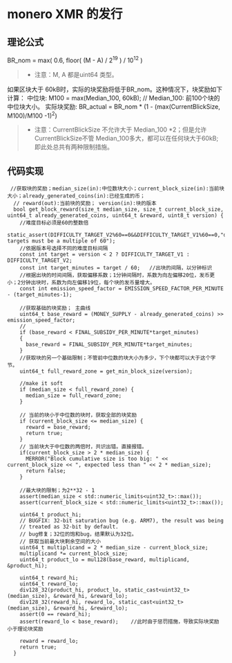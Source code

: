 ﻿# monero XMR 的发行

## 理论公式
BR_nom = max( 0.6, floor( (M - A) / 2<sup>19</sup> ) / 10<sup>12</sup> )
>* 注意：M, A 都是uint64 类型。
 
如果区块大于 60kB时，实际的块奖励将低于BR_nom。这种情况下，块奖励如下计算：
中位块: M100 = max(Median_100, 60kB);  // Median_100: 前100个块的中位块大小。
实际块奖励: BR_actual = BR_nom * (1 - (max(CurrentBlickSize, M100)/M100 -1)<sup>2</sup>)
>* 注意：CurrentBlickSize 不允许大于 Median_100 *2；但是允许CurrentBlickSize不管 Median_100多大，都可以在任何块大于60kB; 即此处总共有两种限制措施。

## 代码实现
```
 //获取块的奖励；median_size(in):中位数块大小；current_block_size(in):当前块大小；already_generated_coins(in):已经生成的币；
  // reward(out):当前块的奖励； version(in):块的版本
  bool get_block_reward(size_t median_size, size_t current_block_size, uint64_t already_generated_coins, uint64_t &reward, uint8_t version) {
    //难度目标必须是60的整数倍
    static_assert(DIFFICULTY_TARGET_V2%60==0&&DIFFICULTY_TARGET_V1%60==0,"difficulty targets must be a multiple of 60");
    //依据版本号选择不同的难度目标间隔
    const int target = version < 2 ? DIFFICULTY_TARGET_V1 : DIFFICULTY_TARGET_V2;
    const int target_minutes = target / 60;   //出块的间隔，以分钟标识
    //根据出块的时间间隔，获取偏移系数；1分钟间隔时，系数为向左偏移20位，发币更小；2分钟出块时，系数为向左偏移19位，每个块的发币量增大。
    const int emission_speed_factor = EMISSION_SPEED_FACTOR_PER_MINUTE - (target_minutes-1);

    //获取基础的块奖励； 主曲线
    uint64_t base_reward = (MONEY_SUPPLY - already_generated_coins) >> emission_speed_factor;
    //
    if (base_reward < FINAL_SUBSIDY_PER_MINUTE*target_minutes)
    {
      base_reward = FINAL_SUBSIDY_PER_MINUTE*target_minutes;
    }
    //获取块的另一个基础限制；不管前中位数的块大小为多少，下个块都可以大于这个字节。
    uint64_t full_reward_zone = get_min_block_size(version);

    //make it soft
    if (median_size < full_reward_zone) {
      median_size = full_reward_zone;
    }

    // 当前的块小于中位数的块时，获取全部的块奖励
    if (current_block_size <= median_size) {
      reward = base_reward;
      return true;
    }
    // 当前块大于中位数的两倍时，共识出错。直接报错。
    if(current_block_size > 2 * median_size) {
      MERROR("Block cumulative size is too big: " << current_block_size << ", expected less than " << 2 * median_size);
      return false;
    }

    //最大块的限制；为2**32 - 1
    assert(median_size < std::numeric_limits<uint32_t>::max());
    assert(current_block_size < std::numeric_limits<uint32_t>::max());

    uint64_t product_hi;
    // BUGFIX: 32-bit saturation bug (e.g. ARM7), the result was being
    // treated as 32-bit by default.
    // bug修复；32位的饱和bug，结果默认为32位。
    // 获取当前最大块剩余空间的大小
    uint64_t multiplicand = 2 * median_size - current_block_size;
    multiplicand *= current_block_size;
    uint64_t product_lo = mul128(base_reward, multiplicand, &product_hi);

    uint64_t reward_hi;
    uint64_t reward_lo;
    div128_32(product_hi, product_lo, static_cast<uint32_t>(median_size), &reward_hi, &reward_lo);
    div128_32(reward_hi, reward_lo, static_cast<uint32_t>(median_size), &reward_hi, &reward_lo);
    assert(0 == reward_hi);
    assert(reward_lo < base_reward);    //此时由于惩罚措施，导致实际块奖励 小于理论块奖励

    reward = reward_lo;
    return true;
  }
```



